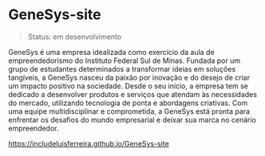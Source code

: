 # GeneSys-site

> Status: em desenvolvimento

GeneSys é uma empresa idealizada como exercício da aula de empreendedorismo do Instituto Federal Sul de Minas. Fundada por um grupo de estudantes
determinados a transformar ideias em soluções tangíveis, a GeneSys nasceu da paixão por inovação e do desejo de criar um impacto positivo na
sociedade. Desde o seu início, a empresa tem se dedicado a desenvolver produtos e serviços que atendam às necessidades do mercado, utilizando
tecnologia de ponta e abordagens criativas. Com uma equipe multidisciplinar e comprometida, a GeneSys está pronta para enfrentar os desafios do
mundo empresarial e deixar sua marca no cenário empreendedor.

https://includeluisferreira.github.io/GeneSys-site
